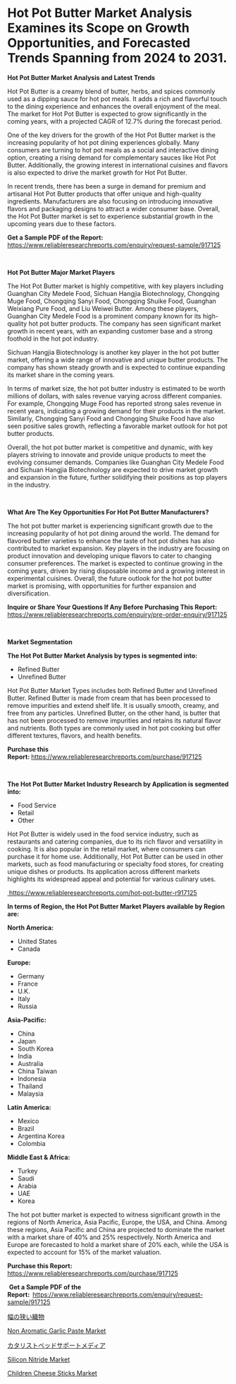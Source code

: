 <p><h1>Hot Pot Butter Market Analysis Examines its Scope on Growth Opportunities, and Forecasted Trends Spanning from 2024 to 2031.</h1></p><p><strong>Hot Pot Butter Market Analysis and Latest Trends</strong></p>
<p><p>Hot Pot Butter is a creamy blend of butter, herbs, and spices commonly used as a dipping sauce for hot pot meals. It adds a rich and flavorful touch to the dining experience and enhances the overall enjoyment of the meal. The market for Hot Pot Butter is expected to grow significantly in the coming years, with a projected CAGR of 12.7% during the forecast period.</p><p>One of the key drivers for the growth of the Hot Pot Butter market is the increasing popularity of hot pot dining experiences globally. Many consumers are turning to hot pot meals as a social and interactive dining option, creating a rising demand for complementary sauces like Hot Pot Butter. Additionally, the growing interest in international cuisines and flavors is also expected to drive the market growth for Hot Pot Butter.</p><p>In recent trends, there has been a surge in demand for premium and artisanal Hot Pot Butter products that offer unique and high-quality ingredients. Manufacturers are also focusing on introducing innovative flavors and packaging designs to attract a wider consumer base. Overall, the Hot Pot Butter market is set to experience substantial growth in the upcoming years due to these factors.</p></p>
<p><strong>Get a Sample PDF of the Report:&nbsp;</strong> <a href="https://www.reliableresearchreports.com/enquiry/request-sample/917125">https://www.reliableresearchreports.com/enquiry/request-sample/917125</a></p>
<p>&nbsp;</p>
<p><strong>Hot Pot Butter Major Market Players</strong></p>
<p><p>The Hot Pot Butter market is highly competitive, with key players including Guanghan City Medele Food, Sichuan Hangjia Biotechnology, Chongqing Muge Food, Chongqing Sanyi Food, Chongqing Shuike Food, Guanghan Weixiang Pure Food, and Liu Weiwei Butter. Among these players, Guanghan City Medele Food is a prominent company known for its high-quality hot pot butter products. The company has seen significant market growth in recent years, with an expanding customer base and a strong foothold in the hot pot industry.</p><p>Sichuan Hangjia Biotechnology is another key player in the hot pot butter market, offering a wide range of innovative and unique butter products. The company has shown steady growth and is expected to continue expanding its market share in the coming years.</p><p>In terms of market size, the hot pot butter industry is estimated to be worth millions of dollars, with sales revenue varying across different companies. For example, Chongqing Muge Food has reported strong sales revenue in recent years, indicating a growing demand for their products in the market. Similarly, Chongqing Sanyi Food and Chongqing Shuike Food have also seen positive sales growth, reflecting a favorable market outlook for hot pot butter products.</p><p>Overall, the hot pot butter market is competitive and dynamic, with key players striving to innovate and provide unique products to meet the evolving consumer demands. Companies like Guanghan City Medele Food and Sichuan Hangjia Biotechnology are expected to drive market growth and expansion in the future, further solidifying their positions as top players in the industry.</p></p>
<p>&nbsp;</p>
<p><strong>What Are The Key Opportunities For Hot Pot Butter Manufacturers?</strong></p>
<p><p>The hot pot butter market is experiencing significant growth due to the increasing popularity of hot pot dining around the world. The demand for flavored butter varieties to enhance the taste of hot pot dishes has also contributed to market expansion. Key players in the industry are focusing on product innovation and developing unique flavors to cater to changing consumer preferences. The market is expected to continue growing in the coming years, driven by rising disposable income and a growing interest in experimental cuisines. Overall, the future outlook for the hot pot butter market is promising, with opportunities for further expansion and diversification.</p></p>
<p><strong>Inquire or Share Your Questions If Any Before Purchasing This Report:</strong> <a href="https://www.reliableresearchreports.com/enquiry/pre-order-enquiry/917125">https://www.reliableresearchreports.com/enquiry/pre-order-enquiry/917125</a></p>
<p>&nbsp;</p>
<p><strong>Market Segmentation</strong></p>
<p><strong>The Hot Pot Butter Market Analysis by types is segmented into:</strong></p>
<p><ul><li>Refined Butter</li><li>Unrefined Butter</li></ul></p>
<p><p>Hot Pot Butter Market Types includes both Refined Butter and Unrefined Butter. Refined Butter is made from cream that has been processed to remove impurities and extend shelf life. It is usually smooth, creamy, and free from any particles. Unrefined Butter, on the other hand, is butter that has not been processed to remove impurities and retains its natural flavor and nutrients. Both types are commonly used in hot pot cooking but offer different textures, flavors, and health benefits.</p></p>
<p><strong>Purchase this Report:&nbsp;</strong><a href="https://www.reliableresearchreports.com/purchase/917125">https://www.reliableresearchreports.com/purchase/917125</a></p>
<p>&nbsp;</p>
<p><strong>The Hot Pot Butter Market Industry Research by Application is segmented into:</strong></p>
<p><ul><li>Food Service</li><li>Retail</li><li>Other</li></ul></p>
<p><p>Hot Pot Butter is widely used in the food service industry, such as restaurants and catering companies, due to its rich flavor and versatility in cooking. It is also popular in the retail market, where consumers can purchase it for home use. Additionally, Hot Pot Butter can be used in other markets, such as food manufacturing or specialty food stores, for creating unique dishes or products. Its application across different markets highlights its widespread appeal and potential for various culinary uses.</p></p>
<p><a href="https://www.reliableresearchreports.com/hot-pot-butter-r917125">&nbsp;https://www.reliableresearchreports.com/hot-pot-butter-r917125</a></p>
<p><strong>In terms of Region, the Hot Pot Butter Market Players available by Region are:</strong></p>
<p>
    <p> <strong> North America: </strong>
        <ul>
            <li>United States</li>
            <li>Canada</li>
        </ul>
        </p> 
    <p> <strong> Europe: </strong>
        <ul>
            <li>Germany</li>
            <li>France</li>
            <li>U.K.</li>
            <li>Italy</li>
            <li>Russia</li>
        </ul>
        </p> 
    <p> <strong> Asia-Pacific: </strong>
        <ul>
            <li>China</li>
            <li>Japan</li>
            <li>South Korea</li>
            <li>India</li>
            <li>Australia</li>
            <li>China Taiwan</li>
            <li>Indonesia</li>
            <li>Thailand</li>
            <li>Malaysia</li>
        </ul>
        </p> 
    <p> <strong> Latin America: </strong>
        <ul>
            <li>Mexico</li>
            <li>Brazil</li>
            <li>Argentina Korea</li>
            <li>Colombia</li>
        </ul>
        </p> 
    <p> <strong> Middle East & Africa: </strong>
        <ul>
            <li>Turkey</li>
            <li>Saudi</li>
            <li>Arabia</li>
            <li>UAE</li>
            <li>Korea</li>
        </ul>
    </p>
    </p>
<p><p>The hot pot butter market is expected to witness significant growth in the regions of North America, Asia Pacific, Europe, the USA, and China. Among these regions, Asia Pacific and China are projected to dominate the market with a market share of 40% and 25% respectively. North America and Europe are forecasted to hold a market share of 20% each, while the USA is expected to account for 15% of the market valuation.</p></p>
<p><strong>Purchase this Report: </strong><a href="https://www.reliableresearchreports.com/purchase/917125">https://www.reliableresearchreports.com/purchase/917125</a></p>
<p>&nbsp;<strong>Get a Sample PDF of the Report:&nbsp;&nbsp;</strong><a href="https://www.reliableresearchreports.com/enquiry/request-sample/917125">https://www.reliableresearchreports.com/enquiry/request-sample/917125</a></p>
<p><strong></strong></p>
<p><p><a href="https://github.com/moulafa/Market-Research-Report-List-1/blob/main/109738519431.md">幅の狭い織物</a></p><p><a href="https://github.com/juniordelafrance/Market-Research-Report-List-2/blob/main/non-aromatic-garlic-paste-market.md">Non Aromatic Garlic Paste Market</a></p><p><a href="https://github.com/nxboeu02965442/Market-Research-Report-List-1/blob/main/797062619430.md">カタリストベッドサポートメディア</a></p><p><a href="https://issuu.com/reportprime-2/docs/silicon-nitride-market-size-2030.pptx">Silicon Nitride Market</a></p><p><a href="https://github.com/jaidynmorantestelletmjzya/Market-Research-Report-List-2/blob/main/children-cheese-sticks-market.md">Children Cheese Sticks Market</a></p></p>